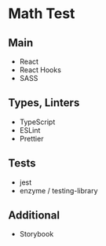 # Math Test

## Main
* React
* React Hooks
* SASS

## Types, Linters
* TypeScript
* ESLint
* Prettier

## Tests
* jest
* enzyme / testing-library

## Additional
* Storybook
